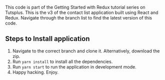 This code is part of the Getting Started with Redux tutorial series on Tutsplus. This is the v3 of the contact list application built using React and Redux. Navigate through the branch list to find the latest version of this code. 

## Steps to Install application

1. Navigate to the correct branch and clone it. Alternatively, download the zip.
2. Run `yarn install` to install all the dependencies.
3. Run `yarn start` to run the application in development mode.
4. Happy hacking. Enjoy.
